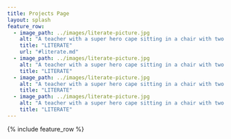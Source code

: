 ```yaml
---
title: Projects Page
layout: splash
feature_row:
  - image_path: ../images/literate-picture.jpg
    alt: "A teacher with a super hero cape sitting in a chair with two students, one boy one girl, using a computer to research dinosaurs and planets"
    title: "LITERATE"
    url: "#literate.md"
  - image_path: ../images/literate-picture.jpg
    alt: "A teacher with a super hero cape sitting in a chair with two students, one boy one girl, using a computer to research dinosaurs and planets"
    title: "LITERATE"
  - image_path: ../images/literate-picture.jpg
    alt: "A teacher with a super hero cape sitting in a chair with two students, one boy one girl, using a computer to research dinosaurs and planets"
    title: "LITERATE"
  - image_path: ../images/literate-picture.jpg
    alt: "A teacher with a super hero cape sitting in a chair with two students, one boy one girl, using a computer to research dinosaurs and planets"
    title: "LITERATE"
---
```


{% include feature_row %}
